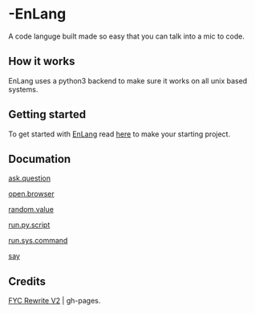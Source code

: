 # -EnLang
A code languge built made so easy that you can talk into a mic to code.

## How it works
EnLang uses a python3 backend to make sure it works on all unix based systems.

## Getting started
To get started with [EnLang](https://github.com/HttpAnimation/-EnLang) read [here](https://github.com/HttpAnimation/-EnLang/blob/main/Making%20a%20new%20project/README.md) to make your starting project.

## Documation
[ask.question](https://github.com/HttpAnimation/-EnLang/blob/main/ask.question/README.md) 

[open.browser](https://github.com/HttpAnimation/-EnLang/blob/main/open.browser/README.md)

[random.value](https://github.com/HttpAnimation/-EnLang/blob/main/random.value/README.md)

[run.py.script](https://github.com/HttpAnimation/-EnLang/blob/main/run.py.script/MainSite.md)

[run.sys.command](https://github.com/HttpAnimation/-EnLang/blob/main/run.sys.command/BaseMD.md)

[say](https://github.com/HttpAnimation/-EnLang/blob/main/say/MainSite.md)


## Credits
[FYC Rewrite V2](https://github.com/HttpAnimation/FYC-Rewrite-V2) | gh-pages.